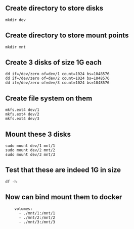 ## Create directory to store disks
```
mkdir dev
```

## Create directory to store mount points
```
mkdir mnt
```

## Create 3 disks of size 1G each
```
dd if=/dev/zero of=dev/1 count=1024 bs=1048576
dd if=/dev/zero of=dev/2 count=1024 bs=1048576
dd if=/dev/zero of=dev/3 count=1024 bs=1048576
```

## Create file system on them
```
mkfs.ext4 dev/1
mkfs.ext4 dev/2
mkfs.ext4 dev/3
```

## Mount these 3 disks
```
sudo mount dev/1 mnt/1
sudo mount dev/2 mnt/2
sudo mount dev/3 mnt/3
```

## Test that these are indeed 1G in size
```
df -h 
```


## Now can bind mount them to docker
```
    volumes:
      - ./mnt/1:/mnt/1
      - ./mnt/2:/mnt/2
      - ./mnt/3:/mnt/3
```
